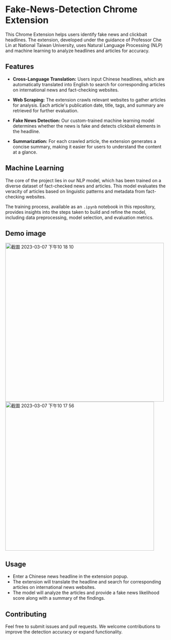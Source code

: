 # Fake-News-Detection Chrome Extension

This Chrome Extension helps users identify fake news and clickbait headlines. The extension, developed under the guidance of Professor Che Lin at National Taiwan University, uses Natural Language Processing (NLP) and machine learning to analyze headlines and articles for accuracy. 

## Features

- **Cross-Language Translation:** Users input Chinese headlines, which are automatically translated into English to search for corresponding articles on international news and fact-checking websites.
  
- **Web Scraping:** The extension crawls relevant websites to gather articles for analysis. Each article's publication date, title, tags, and summary are retrieved for further evaluation.

- **Fake News Detection:** Our custom-trained machine learning model determines whether the news is fake and detects clickbait elements in the headline.

- **Summarization:** For each crawled article, the extension generates a concise summary, making it easier for users to understand the content at a glance.

## Machine Learning

The core of the project lies in our NLP model, which has been trained on a diverse dataset of fact-checked news and articles. This model evaluates the veracity of articles based on linguistic patterns and metadata from fact-checking websites.

The training process, available as an `.ipynb` notebook in this repository, provides insights into the steps taken to build and refine the model, including data preprocessing, model selection, and evaluation metrics.

## Demo image

<img width="498" alt="截圖 2023-03-07 下午10 18 10" src="https://user-images.githubusercontent.com/80436454/226223259-1f8c9e2d-b27c-4c4e-b49d-70ac292283f5.png">
<img width="467" alt="截圖 2023-03-07 下午10 17 56" src="https://user-images.githubusercontent.com/80436454/226223265-5188bcd3-5a93-472e-8f2c-399efbd03a01.png">

## Usage

- Enter a Chinese news headline in the extension popup.
- The extension will translate the headline and search for corresponding articles on international news websites.
- The model will analyze the articles and provide a fake news likelihood score along with a summary of the findings.

## Contributing

Feel free to submit issues and pull requests. We welcome contributions to improve the detection accuracy or expand functionality.


